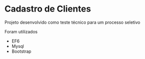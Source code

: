 # Cadastro de Clientes
Projeto desenvolvido como teste técnico para um processo seletivo

Foram utilizados
+ EF6
+ Mysql
+ Bootstrap
